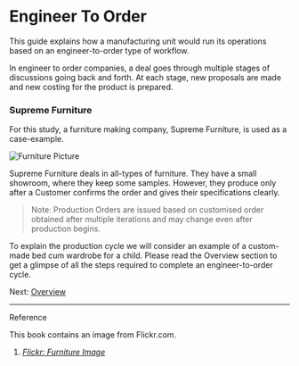 # Engineer To Order

<p class="lead">This guide explains how a manufacturing unit would run its operations based on an engineer-to-order type of workflow.</p>

In engineer to order companies, a deal goes through multiple stages of discussions going back and forth. At each stage, new proposals are made and new costing for the product is prepared. 

### Supreme Furniture

For this study, a furniture making company, Supreme Furniture, is used as a case-example.

![Furniture Picture](/assets/erpnext_org/images/erpnext/e-t-o-furniture.jpg)

 Supreme Furniture deals in all-types of furniture. They have a small showroom, where they keep some samples. However, they produce only after a Customer confirms the order and gives their specifications clearly.

> Note: Production Orders are issued based on customised order obtained after multiple iterations and may change even after production begins.

To explain the production cycle we will consider an example of a custom-made bed cum wardrobe for a child. Please read the Overview section to get a glimpse of all the steps required to complete an engineer-to-order cycle.


Next: [Overview](/guide-books/engineer-to-order/overview)

---

Reference

This book contains an image from Flickr.com.

1. _[Flickr: Furniture Image](https://www.flickr.com/photos/mazzali/2658587012)_